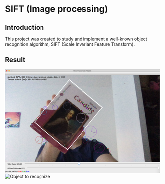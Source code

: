 # __SIFT (Image processing)__

## Introduction

This project was created to study and implement a well-known object recognition algorithm, SIFT (Scale Invariant Feature Transform).

## Result

<img src="Recognition.png" width="500" title="Recognition of the object"> <img src="./BASE_DONNEES/Candide.png" width="250" title="Object to recognize">
